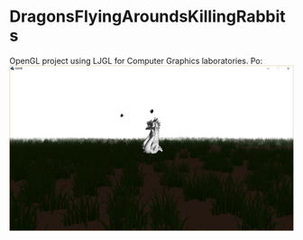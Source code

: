 # DragonsFlyingAroundsKillingRabbits
OpenGL project using LJGL for Computer Graphics laboratories.
Po: <br />
![alt text](https://raw.githubusercontent.com/Anteklantek/DragonsFlyingAroundsKillingRabbits/master/screenshotpng.png) <br />
